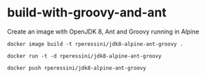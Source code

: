 # build-with-groovy-and-ant

Create an image with OpenJDK 8, Ant and Groovy running in Alpine

`docker image build -t rperessini/jdk8-alpine-ant-groovy .`

`docker run -t -d rperessini/jdk8-alpine-ant-groovy`

`docker push rperessini/jdk8-alpine-ant-groovy`

